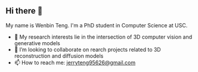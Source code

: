 ## Hi there 👋

My name is Wenbin Teng. I'm a PhD student in Computer Science at USC.

- 🔭 My research interests lie in the intersection of 3D computer vision and generative models
- 👯 I’m looking to collaborate on rearch projects related to 3D reconstruction and diffusion models
- 📫 How to reach me: [jerryteng95626@gmail.com](jerryteng95626@gmail.com)

